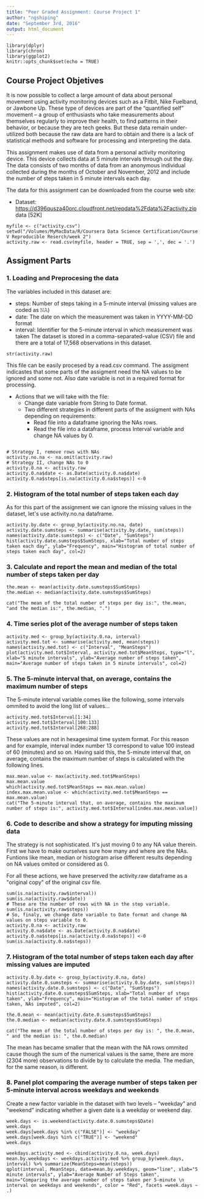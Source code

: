 ```yaml
---
title: "Peer Graded Assignment: Course Project 1"
author: "ngshiping"
date: "September 3rd, 2016"
output: html_document
---
```

```{r setup, include=FALSE}
library(dplyr)
library(chron)
library(ggplot2)
knitr::opts_chunk$set(echo = TRUE)
```

## Course Project Objetives

It is now possible to collect a large amount of data about personal movement using activity monitoring devices such as a Fitbit, Nike Fuelband, or Jawbone Up. These type of devices are part of the “quantified self” movement – a group of enthusiasts who take measurements about themselves regularly to improve their health, to find patterns in their behavior, or because they are tech geeks. But these data remain under-utilized both because the raw data are hard to obtain and there is a lack of statistical methods and software for processing and interpreting the data.

This assignment makes use of data from a personal activity monitoring device. This device collects data at 5 minute intervals through out the day. The data consists of two months of data from an anonymous individual collected during the months of October and November, 2012 and include the number of steps taken in 5 minute intervals each day.

The data for this assignment can be downloaded from the course web site:

* Dataset: https://d396qusza40orc.cloudfront.net/repdata%2Fdata%2Factivity.zip data [52K]

```{r}
myfile <- c("activity.csv")
setwd("/Volumes/MyMacData/R/Coursera Data Science Certification/Course V Reproducible Reserch/week 2")
activity.raw <- read.csv(myfile, header = TRUE, sep = ',', dec = '.')
```

## Assigment Parts
### 1. Loading and Preprocesing the data

The variables included in this dataset are:

* steps: Number of steps taking in a 5-minute interval (missing values are coded as 𝙽𝙰)
* date: The date on which the measurement was taken in YYYY-MM-DD format
* interval: Identifier for the 5-minute interval in which measurement was taken
The dataset is stored in a comma-separated-value (CSV) file and there are a total of 17,568 observations in this dataset.

```{r}
str(activity.raw)
```

This file can be easily procesed by a read.csv command. The assigment indicastes that some parts of the assigment need the NA values to be ignored and some not. Also date variable is not in a required format for processing.

* Actions that we will take with the file:
    + Change date variable from String to Date format.
    + Two different strategies in different parts of the assigment with NAs depending on requirements:
        + Read file into a dataframe ignoring the NAs rows.
        + Read the file into a dataframe, process Interval variable and change NA values by 0.

```{r activity}

# Strategy I, remove rows with NAs
activity.no.na <- na.omit(activity.raw)
# Strategy II, change NAs to 0
activity.0.na <- activity.raw
activity.0.na$date <- as.Date(activity.0.na$date)
activity.0.na$steps[is.na(activity.0.na$steps)] <-0
```
### 2. Histogram of the total number of steps taken each day

As for this part of the assignment we can ignore the missing values in the dataset, let's use activity.no.na dataframe.

```{r histogram}
activity.by.date <- group_by(activity.no.na, date)
activity.date.sumsteps <- summarise(activity.by.date, sum(steps))
names(activity.date.sumsteps) <- c("Date", "SumSteps")
hist(activity.date.sumsteps$SumSteps, xlab="Total number of steps taken each day", ylab="Frequency", main="Histogram of total number of steps taken each day", col=2)
```

### 3. Calculate and report the mean and median of the total number of steps taken per day

```{r mean}
the.mean <- mean(activity.date.sumsteps$SumSteps)
the.median <- median(activity.date.sumsteps$SumSteps)
```
```{r echo = FALSE}
cat("The mean of the total number of steps per day is:", the.mean, "and the median is:", the.median, ".")
```


### 4. Time series plot of the average number of steps taken

```{r}
activity.med <- group_by(activity.0.na, interval)
activity.med.tot <- summarise(activity.med, mean(steps))
names(activity.med.tot) <- c("Interval", "MeanSteps")
plot(activity.med.tot$Interval, activity.med.tot$MeanSteps, type="l", xlab="5 minute intervals", ylab="Average number of steps taken", main="Average number of steps taken in 5 minute intervals", col=2)
```

### 5. The 5-minute interval that, on average, contains the maximum number of steps

The 5-minute interval variable comes like the following,
some intervals ommited to avoid the long list of values...

```{r}
activity.med.tot$Interval[1:34]
activity.med.tot$Interval[100:133]
activity.med.tot$Interval[268:288]
```
These values are not in hexagesimal time system format. For this reason and for example, interval index number 13 correspond to value 100 instead of 60 (minutes) and so on. Having said this, the 5-minute interval that, on average, contains the maximum number of steps is calculated with the following lines.

```{r}
max.mean.value <- max(activity.med.tot$MeanSteps)
max.mean.value
which(activity.med.tot$MeanSteps == max.mean.value)
index.max.mean.value <- which(activity.med.tot$MeanSteps == max.mean.value)
cat("The 5-minute interval that, on average, contains the maximum number of steps is:", activity.med.tot$Interval[index.max.mean.value])
```
### 6. Code to describe and show a strategy for imputing missing data

The strategy is not sophisticated. It's just moving 0 to any NA value therein. First we have to make ourselves sure how many and where are the NAs. Funtions like mean, median or histogram arise different results depending on NA values omited or considered as 0. 

For all these actions, we have preserved the activity.raw dataframe as a "original copy" of the original csv file.

```{r}
sum(is.na(activity.raw$interval))
sum(is.na(activity.raw$date))
# These are the number of rows with NA in the step variable. 
sum(is.na(activity.raw$steps))
# So, finaly, we change date variable to Date format and change NA values on steps variable to 0.
activity.0.na <- activity.raw
activity.0.na$date <- as.Date(activity.0.na$date)
activity.0.na$steps[is.na(activity.0.na$steps)] <-0
sum(is.na(activity.0.na$steps))
```

### 7. Histogram of the total number of steps taken each day after missing values are imputed

```{r}
activity.0.by.date <- group_by(activity.0.na, date)
activity.date.0.sumsteps <- summarise(activity.0.by.date, sum(steps))
names(activity.date.0.sumsteps) <- c("Date", "SumSteps")
hist(activity.date.0.sumsteps$SumSteps, xlab="Total number of steps taken", ylab="Frequency", main="Histogram of the total number of steps taken, NAs imputed", col=2)
```

```{r}
the.0.mean <- mean(activity.date.0.sumsteps$SumSteps)
the.0.median <- median(activity.date.0.sumsteps$SumSteps)
```
```{r echo = FALSE}
cat("The mean of the total number of steps per day is: ", the.0.mean, " and the median is: ", the.0.median)
```
The mean has became smaller that the mean with the NA rows ommited cause though the sum of the numerical values is the same, there are more (2304 more) observations to divide by to calculate the media. The median, for the same reason, is different.

### 8. Panel plot comparing the average number of steps taken per 5-minute interval across weekdays and weekends

Create a new factor variable in the dataset with two levels – “weekday” and “weekend” indicating whether a given date is a weekday or weekend day.

```{r}
week.days <- is.weekend(activity.date.0.sumsteps$Date)
week.days
week.days[week.days %in% c("FALSE")] <- "weekday"
week.days[week.days %in% c("TRUE")] <- "weekend"
week.days
```
```{r}
weekdays.activity.med <- cbind(activity.0.na, week.days)
mean.by.weekdays <- weekdays.activity.med %>% group_by(week.days, interval) %>% summarize(MeanSteps=mean(steps))
qplot(interval, MeanSteps, data=mean.by.weekdays, geom="line", xlab="5 minute intervals", ylab="Average Number of Steps taken", main="Comparing the average number of steps taken per 5-minute \n interval on weekdays and weekends", color = "Red", facets =week.days ~ .)
```


